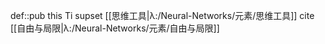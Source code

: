 def::pub this Ti supset [[思维工具|λ:/Neural-Networks/元素/思维工具]] cite [[自由与局限|λ:/Neural-Networks/元素/自由与局限]]